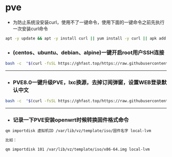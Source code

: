 # pve

- 为防止系统没安装curl，使用不了一键命令，使用下面的一键命令之前先执行一次安装curl命令
```sh
apt -y update && apt -y install curl || yum install -y curl || apk add curl bash
```

- ### (centos、ubuntu、debian、alpine)一键开启root用户SSH连接
```sh
bash -c  "$(curl -fsSL https://ghfast.top/https://raw.githubusercontent.com/281677160/pve/main/ssh.sh)"
```
---
- ### PVE8.0一键升级PVE，lxc换源，去掉订阅弹窗，设置WEB登录默认中文
```sh
bash -c  "$(curl -fsSL https://ghfast.top/https://raw.githubusercontent.com/281677160/pve/main/pvehy.sh)"
```
---
- ### 记录一下PVE安装openwrt时候转换固件格式命令
```sh
qm importdisk 虚拟机ID /var/lib/vz/template/iso/固件名字 local-lvm

比如：

qm importdisk 101 /var/lib/vz/template/iso/x86-64.img local-lvm
```


